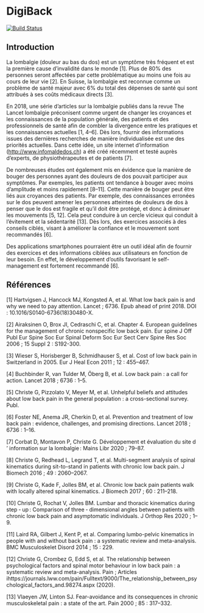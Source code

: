 # DigiBack
[![Build Status](https://travis-ci.com/Stellucidam/DigiBack.svg?branch=main)](https://travis-ci.com/Stellucidam/DigiBack)

## Introduction
La lombalgie (douleur au bas du dos) est un symptôme très fréquent et est la première cause d’invalidité dans le monde
[1]. Plus de 80% des personnes seront affectées par cette problématique au moins une fois au cours de leur vie [2]. 
En Suisse, la lombalgie est reconnue comme un problème de santé majeur avec 6% du total des dépenses de santé qui sont
attribués à ses coûts médicaux directs [3].

En 2018, une série d’articles sur la lombalgie publiés dans la revue The
Lancet lombalgie préconisent comme urgent de changer les croyances et les connaissances de la population générale, des
patients et des professionnels de santé afin de combler la divergence entre les pratiques et les connaissances actuelles
[1, 4–6]. Dès lors, fournir des informations issues des dernières recherches de manière individualisée est une des
priorités actuelles. Dans cette idée, un site internet d’information (http://www.infomaldedos.ch) a été créé récemment 
et testé auprès d’experts, de physiothérapeutes et de patients [7].

De nombreuses études ont également mis en évidence
que la manière de bouger des personnes ayant des douleurs de dos pouvait participer aux symptômes. Par exemples, les
patients ont tendance à bouger avec moins d’amplitude et moins rapidement [8–11]. Cette manière de bouger peut être liés
aux croyances des patients. Par exemple, des connaissances erronées sur le dos peuvent amener les personnes atteintes de
douleurs de dos à penser que le dos est fragile et qu’il doit être protégé, et donc à diminuer les mouvements [5, 12].
Cela peut conduire à un cercle vicieux qui conduit à l’évitement et la sédentarité [13]. Dès lors, des exercices
associés à des conseils ciblés, visant à améliorer la confiance et le mouvement sont recommandés [6].

Des applications
smartphones pourraient être un outil idéal afin de fournir des exercices et des informations ciblées aux utilisateurs en
fonction de leur besoin. En effet, le développement d’outils favorisant le self-management est fortement recommandé [6].

##	Références
[1]       Hartvigsen J, Hancock MJ, Kongsted A, et al. What low back pain is and why we need to pay attention. Lancet ; 6736. Epub ahead of print 2018. DOI : 10.1016/S0140-6736(18)30480-X.

[2]       Airaksinen O, Brox JI, Cedraschi C, et al. Chapter 4. European guidelines for the management of chronic nonspecific low back pain. Eur spine J Off Publ Eur Spine Soc Eur Spinal Deform Soc Eur Sect Cerv Spine Res Soc 2006 ; 15 Suppl 2 : S192-300.

[3]       Wieser S, Horisberger B, Schmidhauser S, et al. Cost of low back pain in Switzerland in 2005. Eur J Heal Econ 2011 ; 12 : 455–467.

[4]       Buchbinder R, van Tulder M, Öberg B, et al. Low back pain : a call for action. Lancet 2018 ; 6736 : 1–5.

[5]       Christe G, Pizzolato V, Meyer M, et al. Unhelpful beliefs and attitudes about low back pain in the general population : a cross-sectional survey. Publ.

[6]       Foster NE, Anema JR, Cherkin D, et al. Prevention and treatment of low back pain : evidence, challenges, and promising directions. Lancet 2018 ; 6736 : 1–16.

[7]       Corbat D, Montavon P, Christe G. Développement et évaluation du site d ’ information sur la lombalgie : Mains Libr 2020 ; 79–87.

[8]       Christe G, Redhead L, Legrand T, et al. Multi-segment analysis of spinal kinematics during sit-to-stand in patients with chronic low back pain. J Biomech 2016 ; 49 : 2060–2067.

[9]       Christe G, Kade F, Jolles BM, et al. Chronic low back pain patients walk with locally altered spinal kinematics. J Biomech 2017 ; 60 : 211–218.

[10]     Christe G, Rochat V, Jolles BM. Lumbar and thoracic kinematics during step ‐ up : Comparison of three ‐ dimensional angles between patients with chronic low back pain and asymptomatic individuals. J Orthop Res 2020 ; 1–9.

[11]     Laird RA, Gilbert J, Kent P, et al. Comparing lumbo-pelvic kinematics in people with and without back pain : a systematic review and meta-analysis. BMC Musculoskelet Disord 2014 ; 15 : 229.

[12]     Christe G, Crombez G, Edd S, et al. The relationship between psychological factors and spinal motor behaviour in low back pain : a systematic review and meta-analysis. Pain ; Articles ihttps://journals.lww.com/pain/Fulltext/9000/The_relationship_between_psychological_factors_and.98274.aspx (2020).

[13]     Vlaeyen JW, Linton SJ. Fear-avoidance and its consequences in chronic musculoskeletal pain : a state of the art. Pain 2000 ; 85 : 317–332.

